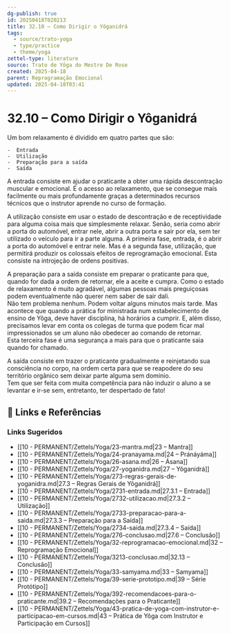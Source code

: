 ```yaml
---
dg-publish: true
id: 20250418T020213
title: 32.10 – Como Dirigir o Yôganidrá
tags:
  - source/trato-yoga
  - type/practice
  - theme/yoga
zettel-type: literature
source: Trato de Yôga do Mestre De Rose
created: 2025-04-18
parent: Reprogramação Emocional
updated: 2025-04-18T03:41
---
```


# 32.10 – Como Dirigir o Yôganidrá

Um bom relaxamento é dividido em quatro partes que são:

    -  Entrada
    -  Utilização
    -  Preparação para a saída
    -  Saída

A entrada consiste em ajudar o praticante a obter uma rápida descontração muscular e emocional. É o acesso ao relaxamento, que se consegue mais facilmente ou mais profundamente graças a determinados recursos técnicos que o instrutor aprende no curso de formação.

A utilização consiste em usar o estado de descontração e de receptividade para alguma coisa mais que simplesmente relaxar. Senão, seria como abrir a porta do automóvel, entrar nele, abrir a outra porta e sair por ela, sem ter utilizado o veículo para ir a parte alguma. A primeira fase, entrada, é o abrir a porta do automóvel e entrar nele. Mas é a segunda fase, utilização, que permitirá produzir os colossais efeitos de reprogramação emocional. Esta consiste na introjeção de ordens positivas.

A preparação para a saída consiste em preparar o praticante para que, quando for dada a ordem de retornar, ele a aceite e cumpra. Como o estado de relaxamento é muito agradável, algumas pessoas mais preguiçosas podem eventualmente não querer nem saber de sair dali.  
Não tem problema nenhum. Podem voltar alguns minutos mais tarde. Mas acontece que quando a prática for ministrada num estabelecimento de ensino de Yôga, deve haver disciplina, há horários a cumprir. E, além disso, precisamos levar em conta os colegas de turma que podem ficar mal impressionados se um aluno não obedecer ao comando de retornar.  
Esta terceira fase é uma segurança a mais para que o praticante saia quando for chamado.

A saída consiste em trazer o praticante gradualmente e reinjetando sua consciência no corpo, na ordem certa para que se reapodere do seu território orgânico sem deixar parte alguma sem domínio.  
Tem que ser feita com muita competência para não induzir o aluno a se levantar e ir-se sem, entretanto, ter despertado de fato!

## 🔗 Links e Referências











### Links Sugeridos

- [[10 - PERMANENT/Zettels/Yoga/23-mantra.md\|23 – Mantra]]
- [[10 - PERMANENT/Zettels/Yoga/24-pranayama.md\|24 – Pránáyáma]]
- [[10 - PERMANENT/Zettels/Yoga/26-asana.md\|26 – Ásana]]
- [[10 - PERMANENT/Zettels/Yoga/27-yoganidra.md\|27 – Yôganidrá]]
- [[10 - PERMANENT/Zettels/Yoga/273-regras-gerais-de-yoganidra.md\|27.3 – Regras Gerais de Yôganidrá]]
- [[10 - PERMANENT/Zettels/Yoga/2731-entrada.md\|27.3.1 – Entrada]]
- [[10 - PERMANENT/Zettels/Yoga/2732-utilizacao.md\|27.3.2 – Utilização]]
- [[10 - PERMANENT/Zettels/Yoga/2733-preparacao-para-a-saida.md\|27.3.3 – Preparação para a Saída]]
- [[10 - PERMANENT/Zettels/Yoga/2734-saida.md\|27.3.4 – Saída]]
- [[10 - PERMANENT/Zettels/Yoga/276-conclusao.md\|27.6 – Conclusão]]
- [[10 - PERMANENT/Zettels/Yoga/32-reprogramacao-emocional.md\|32 – Reprogramação Emocional]]
- [[10 - PERMANENT/Zettels/Yoga/3213-conclusao.md\|32.13 – Conclusão]]
- [[10 - PERMANENT/Zettels/Yoga/33-samyama.md\|33 – Samyama]]
- [[10 - PERMANENT/Zettels/Yoga/39-serie-prototipo.md\|39 – Série Protótipo]]
- [[10 - PERMANENT/Zettels/Yoga/392-recomendacoes-para-o-praticante.md\|39.2 – Recomendações para o Praticante]]
- [[10 - PERMANENT/Zettels/Yoga/43-pratica-de-yoga-com-instrutor-e-participacao-em-cursos.md\|43 – Prática de Yôga com Instrutor e Participação em Cursos]]